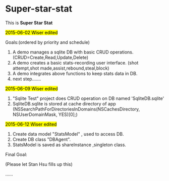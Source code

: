 # Super-star-stat
This is **Super Star Stat**

<mark>2015-06-02 Wiser edited</mark>

Goals:(ordered by priority and schedule)

1. A demo manages a sqlite DB with basic CRUD operations. (CRUD=Create,Read,Update,Delete)
2. A demo creates a basic stats-recording user interface. (shot attempt,shot made,assist,rebound,steal,block)
3. A demo integrates above functions to keep stats data in DB.
4. next step.......


<mark>2015-06-09 Wiser edited</mark>

1. "Sqlite Test" project does CRUD operation on DB named 'SqliteDB.sqlite' 
2. SqliteDB.sqlite is stored at cache directory of app 
(NSSearchPathForDirectoriesInDomains(NSCachesDirectory, NSUserDomainMask, YES)[0];)

<mark>2015-06-12 Wiser edited</mark>

1. Create data model "StatsModel" , used to access DB.
2. Create DB class "DBAgent".
3. StatsModel is saved as shareInstance ,singleton class.

Final Goal: 

(Please let Stan Hsu fills up this)

......

